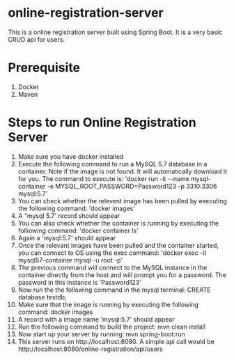 # online-registration-server
This is a online registration server built using Spring Boot. It is a very basic CRUD api for users.

# Prerequisite
1. Docker
2. Maven

# Steps to run Online Registration Server
1. Make sure you have docker installed
2. Execute the following command to  run a MySQL 5.7 database in a container. Note if the image is not found. It will automatically download it for you. The command to execute is: 'docker run -it --name mysql-container -e MYSQL_ROOT_PASSWORD=Password123 -p 3310:3306 mysql:5.7'
3. You can check whether the relevent image has been pulled by executing the following command: 'docker images'
4. A "mysql 5.7' record should appear
5. You can also check whether the container is running by executing the folliowing command: 'docker container ls'
6. Again a 'mysql:5.7' should appear
7. Once the relevant images have been pulled and the container started, you can connect to OS using the exec command: 'docker exec -it mysql57-container mysql -u root -p'
4. The previous command will connect to the MySQL instance in the container directly from the host and will prompt you for a password. The password in this instance is 'Password123' 
5. Now run the the following command in the mysql terminal: CREATE database testdb;
4. Make sure that the image is running by executing the following command: docker images 
5. A record with a image name 'mysql:5.7' should appear 
6. Run the following command to build the project: mvn clean install
7. Now start up your server by running: mvn spring-boot:run
8. This server runs on http://localhost:8080. A simple api call would be http://localhost:8080/online-registration/api/users
